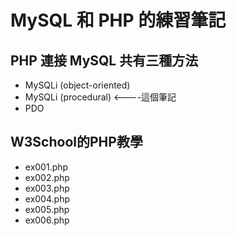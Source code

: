 # MySQL 和 PHP 的練習筆記
## PHP 連接 MySQL 共有三種方法
* MySQLi (object-oriented)
* MySQLi (procedural) <----這個筆記
* PDO
## W3School的PHP教學
* ex001.php
* ex002.php
* ex003.php
* ex004.php
* ex005.php
* ex006.php
